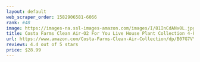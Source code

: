 ```yaml
---
layout: default 
﻿web_scraper_order: 1582906581-6066
rank: #48
image: https://images-na.ssl-images-amazon.com/images/I/81InCdANx0L.jpg
title: Costa Farms Clean Air-O2 For You Live House Plant Collection 4-Pack, Assorted Foliage, 4-Inch, Green
url: https://www.amazon.com/Costa-Farms-Clean-Air-Collection/dp/B07G7VYN6L/ref=zg_mw_lawn-garden_48?_encoding=UTF8&psc=1&refRID=76Z90TQYXV7BQTWF8V4S
reviews: 4.4 out of 5 stars
price: $28.99 
---
```

